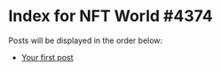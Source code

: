# Index for NFT World #4374
Posts will be displayed in the order below:

- [Your first post](./001-first.md)

